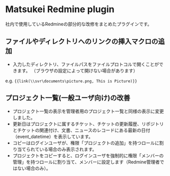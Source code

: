 # Matsukei Redmine plugin

社内で使用しているRedmineの部分的な改修をまとめたプラグインです。

## ファイルやディレクトリへのリンクの挿入マクロの追加

- 入力したディレクトリ、ファイルパスをファイルプロトコルで開くことができます。
（ブラウザの設定によって開けない場合があります）

e.g. ```{{link(\\svr\documents\picture.png, This is Picture)}}```

## プロジェクト一覧(一般ユーザ向け)の改善

- プロジェクト一覧の表示を管理者用のプロジェクト一覧と同様の表示に変更しました。
- 更新日はプロジェクトに属するチケット、チケットの更新履歴、リポジトリとチケットの関連付け、文書、ニュースのレコードにある最新の日付（event_datetime）を表示しています。
- コピーはログインユーザが、権限「プロジェクトの追加」を持つロールに割り当てられている場合のみ表示されます。
- プロジェクトをコピーすると、ログインユーザを強制的に権限「メンバーの管理」を持つロールに割り当て、メンバーに設定します（Redmine管理者ではない場合のみ）。
